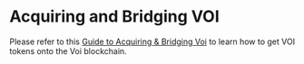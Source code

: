 # Acquiring and Bridging VOI


Please refer to this [Guide to Acquiring & Bridging Voi](https://docs.google.com/document/d/102T8BGLu98ktLBEu8vIPO19vKUm0NUH3MNefUHJEbX8/edit?usp=sharing) to learn how to get VOI tokens onto the Voi blockchain.
